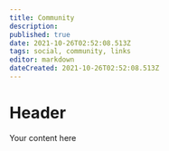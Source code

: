 ```yaml
---
title: Community
description: 
published: true
date: 2021-10-26T02:52:08.513Z
tags: social, community, links
editor: markdown
dateCreated: 2021-10-26T02:52:08.513Z
---
```


# Header
Your content here
